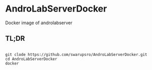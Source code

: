 # AndroLabServerDocker
Docker image of androlabserver


## TL;DR
~~~

git clode https://github.com/swarupsro/AndroLabServerDocker.git
cd AndroLabServerDocker
docker 
